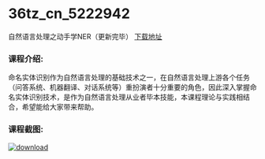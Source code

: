 # 36tz_cn_5222942
自然语言处理之动手学NER（更新完毕）
[下载地址](http://www.36tz.cn/article/5222942 "下载地址")
### 课程介绍:
命名实体识别作为自然语言处理的基础技术之一，在自然语言处理上游各个任务（问答系统、机器翻译、对话系统等）重扮演者十分重要的角色，因此深入掌握命名实体识别技术，是作为自然语言处理从业者毕本技能，本课程理论与实践相结合，希望能给大家带来帮助。

### 课程截图:
[![download](http://36tz.cn/muke_img/2022_02_2-70.png "下载地址")](http://www.36tz.cn "下载地址")
